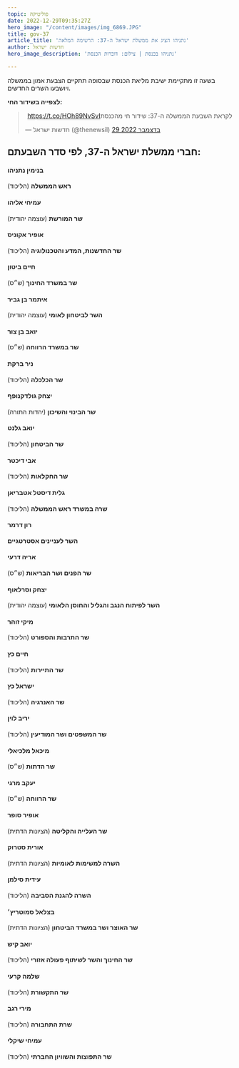 ```yaml
---
topic: פוליטיקה
date: 2022-12-29T09:35:27Z
hero_image: "/content/images/img_6869.JPG"
title: gov-37
article_title: 'נתניהו הציג את ממשלת ישראל ה-37: הרשימה המלאה'
author: חדשות ישראל
hero_image_description: 'נתניהו בכנסת | צילום: דוברות הכנסת'

---
```

בשעה זו מתקיימת ישיבת מליאת הכנסת שבסופה תתקיים הצבעת אמון בממשלה ויושבעו השרים החדשים.

**לצפייה בשידור החי:**

<blockquote class="twitter-tweet" data-lang="he"><p lang="iw" dir="rtl">לקראת השבעת הממשלה ה-37: שידור חי מהכנסת<a href="https://t.co/HOh89NvSvI">https://t.co/HOh89NvSvI</a></p>— חדשות ישראל (@thenewsil) <a href="https://twitter.com/thenewsil/status/1608387965365129216?ref_src=twsrc%5Etfw">29 בדצמבר 2022</a></blockquote> <script async src="https://platform.twitter.com/widgets.js" charset="utf-8"></script>

## חברי ממשלת ישראל ה-37, לפי סדר השבעתם:

#### בנימין נתניהו

**ראש הממשלה** (הליכוד)

#### עמיחי אליהו

**שר המורשת** (עוצמה יהודית)

#### אופיר אקוניס

**שר החדשנות, המדע והטכנולוגיה** (הליכוד)

#### חיים ביטון

**שר במשרד החינוך** (ש״ס)

#### איתמר בן גביר

**השר לביטחון לאומי** (עוצמה יהודית)

#### יואב בן צור

**שר במשרד הרווחה** (ש״ס)

#### ניר ברקת

**שר הכלכלה** (הליכוד)

#### יצחק גולדקנופף

**שר הבינוי והשיכון** (יהדות התורה)

#### יואב גלנט

**שר הביטחון** (הליכוד)

#### אבי דיכטר

**שר החקלאות** (הליכוד)

#### גלית דיסטל אטבריאן

**שרה במשרד ראש הממשלה** (הליכוד)

#### רון דרמר

**השר לעניינים אסטרטגיים**

#### אריה דרעי

**שר הפנים ושר הבריאות** (ש״ס)

#### יצחק וסרלאוף

**השר לפיתוח הנגב והגליל והחוסן הלאומי** (עוצמה יהודית)

#### מיקי זוהר

**שר התרבות והספורט** (הליכוד)

#### חיים כץ

**שר התיירות** (הליכוד)

#### ישראל כץ

**שר האנרגיה** (הליכוד)

#### יריב לוין

**שר המשפטים ושר המודיעין** (הליכוד)

#### מיכאל מלכיאלי

**שר הדתות** (ש״ס)

#### יעקב מרגי

**שר הרווחה** (ש״ס)

#### אופיר סופר

**שר העלייה והקליטה** (הציונות הדתית)

#### אורית סטרוק

**השרה למשימות לאומיות** (הציונות הדתית)

#### עידית סילמן

**השרה להגנת הסביבה** (הליכוד)

#### בצלאל סמוטריץ׳

**שר האוצר ושר במשרד הביטחון** (הציונות הדתית)

#### יואב קיש

**שר החינוך והשר לשיתוף פעולה אזורי** (הליכוד)

#### שלמה קרעי

**שר התקשורת** (הליכוד)

#### מירי רגב

**שרת התחבורה** (הליכוד)

#### עמיחי שיקלי

**שר התפוצות והשוויון החברתי** (הליכוד)